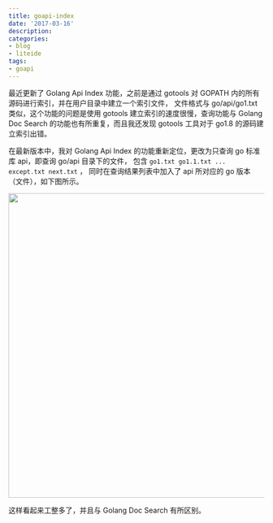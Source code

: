```yaml
---
title: goapi-index
date: '2017-03-16'
description:
categories:
- blog
- liteide
tags:
- goapi
---
```

最近更新了 Golang Api Index 功能，之前是通过 gotools 对 GOPATH 内的所有源码进行索引，并在用户目录中建立一个索引文件，
文件格式与 go/api/go1.txt 类似，这个功能的问题是使用 gotools 建立索引的速度很慢，查询功能与 Golang Doc Search 的功能也有所重复，而且我还发现 gotools 工具对于 go1.8 的源码建立索引出错。

在最新版本中，我对 Golang Api Index 的功能重新定位，更改为只查询 go 标准库 api，即查询 go/api 目录下的文件，
包含 `go1.txt go1.1.txt ... except.txt next.txt` ，
同时在查询结果列表中加入了 api 所对应的 go 版本（文件），如下图所示。

<img src="{{urls.media}}/2017-03-16-goapi-index/goapi-index.png" alt="" width="600">

这样看起来工整多了，并且与 Golang Doc Search 有所区别。